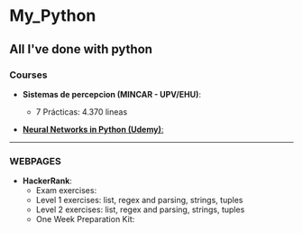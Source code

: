 # My_Python
All I've done with python
---
### Courses
+ __Sistemas de percepcion (MINCAR - UPV/EHU)__:
    - 7 Prácticas: 4.370 lineas

+ [__Neural Networks in Python (Udemy)__:](https://github.com/SPoVi/Neural-Networks_in_Python_Udemy)


---
### WEBPAGES
+ __HackerRank__:
    - Exam exercises:
    - Level 1 exercises: list, regex and parsing, strings, tuples
    - Level 2 exercises: list, regex and parsing, strings, tuples
    - One Week Preparation Kit:

